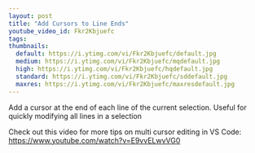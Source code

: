 ```yaml
---
layout: post
title: "Add Cursors to Line Ends"
youtube_video_id: Fkr2Kbjuefc
tags:
thumbnails:
  default: https://i.ytimg.com/vi/Fkr2Kbjuefc/default.jpg
  medium: https://i.ytimg.com/vi/Fkr2Kbjuefc/mqdefault.jpg
  high: https://i.ytimg.com/vi/Fkr2Kbjuefc/hqdefault.jpg
  standard: https://i.ytimg.com/vi/Fkr2Kbjuefc/sddefault.jpg
  maxres: https://i.ytimg.com/vi/Fkr2Kbjuefc/maxresdefault.jpg
---
```


Add a cursor at the end of each line of the current selection. Useful for quickly modifying all lines in a selection

Check out this video for more tips on multi cursor editing in VS Code: https://www.youtube.com/watch?v=E9vvELwvVG0
